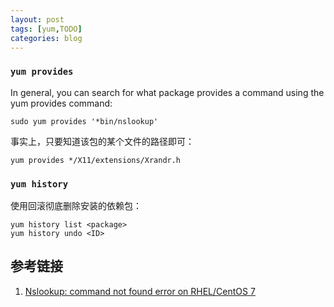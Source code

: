 ```yaml
---
layout: post
tags: [yum,TODO]
categories: blog
---
```


### `yum provides`
In general, you can search for what package provides a command using the yum provides command:

```
sudo yum provides '*bin/nslookup'
```

事实上，只要知道该包的某个文件的路径即可：

```
yum provides */X11/extensions/Xrandr.h
```

### `yum history`
使用回滚彻底删除安装的依赖包：
```
yum history list <package>
yum history undo <ID>
```

## 参考链接
1. [Nslookup: command not found error on RHEL/CentOS 7](https://unix.stackexchange.com/questions/164210/nslookup-command-not-found-error-on-rhel-centos-7)
